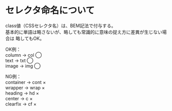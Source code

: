 # セレクタ命名について

class値（CSSセレクタ名）は、BEM記法で付与する。<br>
基本的に単語は略さないが、略しても常識的に意味の捉え方に差異が生じない場合は
略してもOK。<br>

OK例：<br>
column -> col ◯<br>
text -> txt ◯<br>
image -> img ◯<br>

NG例：<br>
container -> cont ×<br>
wrapper -> wrap ×<br>
heading -> hd ×<br>
center -> c ×<br>
clearfix -> cf ×<br>
